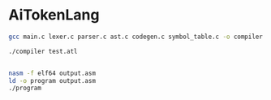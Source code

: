 # AiTokenLang



```bash
gcc main.c lexer.c parser.c ast.c codegen.c symbol_table.c -o compiler

./compiler test.atl


nasm -f elf64 output.asm 
ld -o program output.asm
./program

```
